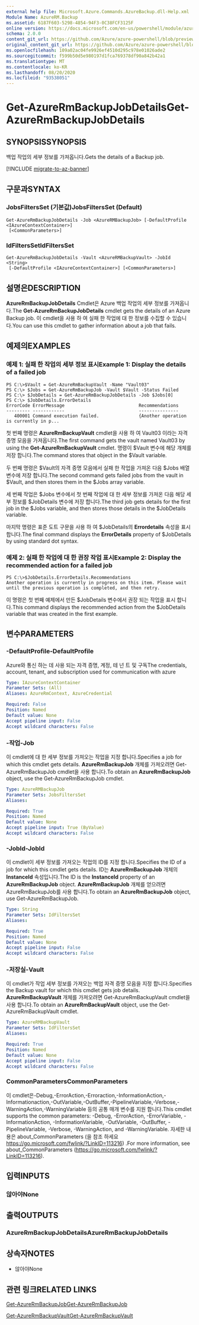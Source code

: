 ```yaml
---
external help file: Microsoft.Azure.Commands.AzureBackup.dll-Help.xml
Module Name: AzureRM.Backup
ms.assetid: 6187F603-5298-4854-94F3-0C38FCF3125F
online version: https://docs.microsoft.com/en-us/powershell/module/azurerm.backup/get-azurermbackupjobdetails
schema: 2.0.0
content_git_url: https://github.com/Azure/azure-powershell/blob/preview/src/ResourceManager/AzureBackup/Commands.AzureBackup/help/Get-AzureRmBackupJobDetails.md
original_content_git_url: https://github.com/Azure/azure-powershell/blob/preview/src/ResourceManager/AzureBackup/Commands.AzureBackup/help/Get-AzureRmBackupJobDetails.md
ms.openlocfilehash: 109a02ac04fe9926ef4510d295c978e01026ade2
ms.sourcegitcommit: f599b50d5e980197d1fca769378df90a842b42a1
ms.translationtype: MT
ms.contentlocale: ko-KR
ms.lasthandoff: 08/20/2020
ms.locfileid: "93538051"
---
```

# <span data-ttu-id="8eed6-101">Get-AzureRmBackupJobDetails</span><span class="sxs-lookup"><span data-stu-id="8eed6-101">Get-AzureRmBackupJobDetails</span></span>

## <span data-ttu-id="8eed6-102">SYNOPSIS</span><span class="sxs-lookup"><span data-stu-id="8eed6-102">SYNOPSIS</span></span>
<span data-ttu-id="8eed6-103">백업 작업의 세부 정보를 가져옵니다.</span><span class="sxs-lookup"><span data-stu-id="8eed6-103">Gets the details of a Backup job.</span></span>

[!INCLUDE [migrate-to-az-banner](../../includes/migrate-to-az-banner.md)]

## <span data-ttu-id="8eed6-104">구문과</span><span class="sxs-lookup"><span data-stu-id="8eed6-104">SYNTAX</span></span>

### <span data-ttu-id="8eed6-105">JobsFiltersSet (기본값)</span><span class="sxs-lookup"><span data-stu-id="8eed6-105">JobsFiltersSet (Default)</span></span>
```
Get-AzureRmBackupJobDetails -Job <AzureRMBackupJob> [-DefaultProfile <IAzureContextContainer>]
 [<CommonParameters>]
```

### <span data-ttu-id="8eed6-106">IdFiltersSet</span><span class="sxs-lookup"><span data-stu-id="8eed6-106">IdFiltersSet</span></span>
```
Get-AzureRmBackupJobDetails -Vault <AzureRMBackupVault> -JobId <String>
 [-DefaultProfile <IAzureContextContainer>] [<CommonParameters>]
```

## <span data-ttu-id="8eed6-107">설명은</span><span class="sxs-lookup"><span data-stu-id="8eed6-107">DESCRIPTION</span></span>
<span data-ttu-id="8eed6-108">**AzureRmBackupJobDetails** Cmdlet은 Azure 백업 작업의 세부 정보를 가져옵니다.</span><span class="sxs-lookup"><span data-stu-id="8eed6-108">The **Get-AzureRmBackupJobDetails** cmdlet gets the details of an Azure Backup job.</span></span>
<span data-ttu-id="8eed6-109">이 cmdlet을 사용 하 여 실패 한 작업에 대 한 정보를 수집할 수 있습니다.</span><span class="sxs-lookup"><span data-stu-id="8eed6-109">You can use this cmdlet to gather information about a job that fails.</span></span>

## <span data-ttu-id="8eed6-110">예제의</span><span class="sxs-lookup"><span data-stu-id="8eed6-110">EXAMPLES</span></span>

### <span data-ttu-id="8eed6-111">예제 1: 실패 한 작업의 세부 정보 표시</span><span class="sxs-lookup"><span data-stu-id="8eed6-111">Example 1: Display the details of a failed job</span></span>
```
PS C:\>$Vault = Get-AzureRmBackupVault -Name "Vault03" 
PS C:\> $Jobs = Get-AzureRmBackupJob -Vault $Vault -Status Failed
PS C:\> $JobDetails = Get-AzureRmBackupJobDetails -Job $Jobs[0]
PS C:\> $JobDetails.ErrorDetails
ErrorCode ErrorMessage                            Recommendations
--------- ------------                            ---------------
   400001 Command execution failed.               {Another operation is currently in p...
```

<span data-ttu-id="8eed6-112">첫 번째 명령은 **AzureRmBackupVault** cmdlet을 사용 하 여 Vault03 이라는 자격 증명 모음을 가져옵니다.</span><span class="sxs-lookup"><span data-stu-id="8eed6-112">The first command gets the vault named Vault03 by using the **Get-AzureRmBackupVault** cmdlet.</span></span>
<span data-ttu-id="8eed6-113">명령이 $Vault 변수에 해당 개체를 저장 합니다.</span><span class="sxs-lookup"><span data-stu-id="8eed6-113">The command stores that object in the $Vault variable.</span></span>

<span data-ttu-id="8eed6-114">두 번째 명령은 $Vault의 자격 증명 모음에서 실패 한 작업을 가져온 다음 $Jobs 배열 변수에 저장 합니다.</span><span class="sxs-lookup"><span data-stu-id="8eed6-114">The second command gets failed jobs from the vault in $Vault, and then stores them in the $Jobs array variable.</span></span>

<span data-ttu-id="8eed6-115">세 번째 작업은 $Jobs 변수에서 첫 번째 작업에 대 한 세부 정보를 가져온 다음 해당 세부 정보를 $JobDetails 변수에 저장 합니다.</span><span class="sxs-lookup"><span data-stu-id="8eed6-115">The third job gets details for the first job in the $Jobs variable, and then stores those details in the $JobDetails variable.</span></span>

<span data-ttu-id="8eed6-116">마지막 명령은 표준 도트 구문을 사용 하 여 $JobDetails의 **Errordetails** 속성을 표시 합니다.</span><span class="sxs-lookup"><span data-stu-id="8eed6-116">The final command displays the **ErrorDetails** property of $JobDetails by using standard dot syntax.</span></span>

### <span data-ttu-id="8eed6-117">예제 2: 실패 한 작업에 대 한 권장 작업 표시</span><span class="sxs-lookup"><span data-stu-id="8eed6-117">Example 2: Display the recommended action for a failed job</span></span>
```
PS C:\>$JobDetails.ErrorDetails.Recommendations
Another operation is currently in progress on this item. Please wait until the previous operation is completed, and then retry.
```

<span data-ttu-id="8eed6-118">이 명령은 첫 번째 예제에서 만든 $JobDetails 변수에서 권장 되는 작업을 표시 합니다.</span><span class="sxs-lookup"><span data-stu-id="8eed6-118">This command displays the recommended action from the $JobDetails variable that was created in the first example.</span></span>

## <span data-ttu-id="8eed6-119">변수</span><span class="sxs-lookup"><span data-stu-id="8eed6-119">PARAMETERS</span></span>

### <span data-ttu-id="8eed6-120">-DefaultProfile</span><span class="sxs-lookup"><span data-stu-id="8eed6-120">-DefaultProfile</span></span>
<span data-ttu-id="8eed6-121">Azure와 통신 하는 데 사용 되는 자격 증명, 계정, 테 넌 트 및 구독</span><span class="sxs-lookup"><span data-stu-id="8eed6-121">The credentials, account, tenant, and subscription used for communication with azure</span></span>

```yaml
Type: IAzureContextContainer
Parameter Sets: (All)
Aliases: AzureRmContext, AzureCredential

Required: False
Position: Named
Default value: None
Accept pipeline input: False
Accept wildcard characters: False
```

### <span data-ttu-id="8eed6-122">-작업</span><span class="sxs-lookup"><span data-stu-id="8eed6-122">-Job</span></span>
<span data-ttu-id="8eed6-123">이 cmdlet에 대 한 세부 정보를 가져오는 작업을 지정 합니다.</span><span class="sxs-lookup"><span data-stu-id="8eed6-123">Specifies a job for which this cmdlet gets details.</span></span>
<span data-ttu-id="8eed6-124">**AzureRmBackupJob** 개체를 가져오려면 Get-AzureRmBackupJob cmdlet을 사용 합니다.</span><span class="sxs-lookup"><span data-stu-id="8eed6-124">To obtain an **AzureRmBackupJob** object, use the Get-AzureRmBackupJob cmdlet.</span></span>

```yaml
Type: AzureRMBackupJob
Parameter Sets: JobsFiltersSet
Aliases: 

Required: True
Position: Named
Default value: None
Accept pipeline input: True (ByValue)
Accept wildcard characters: False
```

### <span data-ttu-id="8eed6-125">-JobId</span><span class="sxs-lookup"><span data-stu-id="8eed6-125">-JobId</span></span>
<span data-ttu-id="8eed6-126">이 cmdlet이 세부 정보를 가져오는 작업의 ID를 지정 합니다.</span><span class="sxs-lookup"><span data-stu-id="8eed6-126">Specifies the ID of a job for which this cmdlet gets details.</span></span>
<span data-ttu-id="8eed6-127">ID는 **AzureRmBackupJob** 개체의 **InstanceId** 속성입니다.</span><span class="sxs-lookup"><span data-stu-id="8eed6-127">The ID is the **InstanceId** property of an **AzureRmBackupJob** object.</span></span>
<span data-ttu-id="8eed6-128">**AzureRmBackupJob** 개체를 얻으려면 AzureRmBackupJob를 사용 합니다.</span><span class="sxs-lookup"><span data-stu-id="8eed6-128">To obtain an **AzureRmBackupJob** object, use Get-AzureRmBackupJob.</span></span>

```yaml
Type: String
Parameter Sets: IdFiltersSet
Aliases: 

Required: True
Position: Named
Default value: None
Accept pipeline input: False
Accept wildcard characters: False
```

### <span data-ttu-id="8eed6-129">-저장실</span><span class="sxs-lookup"><span data-stu-id="8eed6-129">-Vault</span></span>
<span data-ttu-id="8eed6-130">이 cmdlet가 작업 세부 정보를 가져오는 백업 자격 증명 모음을 지정 합니다.</span><span class="sxs-lookup"><span data-stu-id="8eed6-130">Specifies the Backup vault for which this cmdlet gets job details.</span></span>
<span data-ttu-id="8eed6-131">**AzureRmBackupVault** 개체를 가져오려면 Get-AzureRmBackupVault cmdlet을 사용 합니다.</span><span class="sxs-lookup"><span data-stu-id="8eed6-131">To obtain an **AzureRmBackupVault** object, use the Get-AzureRmBackupVault cmdlet.</span></span>

```yaml
Type: AzureRMBackupVault
Parameter Sets: IdFiltersSet
Aliases: 

Required: True
Position: Named
Default value: None
Accept pipeline input: False
Accept wildcard characters: False
```

### <span data-ttu-id="8eed6-132">CommonParameters</span><span class="sxs-lookup"><span data-stu-id="8eed6-132">CommonParameters</span></span>
<span data-ttu-id="8eed6-133">이 cmdlet은-Debug,-ErrorAction,-Erroraction,-InformationAction,-Informationaction,-OutVariable,-OutBuffer,-PipelineVariable,-Verbose,-WarningAction,-WarningVariable 등의 공통 매개 변수를 지원 합니다.</span><span class="sxs-lookup"><span data-stu-id="8eed6-133">This cmdlet supports the common parameters: -Debug, -ErrorAction, -ErrorVariable, -InformationAction, -InformationVariable, -OutVariable, -OutBuffer, -PipelineVariable, -Verbose, -WarningAction, and -WarningVariable.</span></span> <span data-ttu-id="8eed6-134">자세한 내용은 about_CommonParameters (을 참조 하세요 https://go.microsoft.com/fwlink/?LinkID=113216) .</span><span class="sxs-lookup"><span data-stu-id="8eed6-134">For more information, see about_CommonParameters (https://go.microsoft.com/fwlink/?LinkID=113216).</span></span>

## <span data-ttu-id="8eed6-135">입력</span><span class="sxs-lookup"><span data-stu-id="8eed6-135">INPUTS</span></span>

### <span data-ttu-id="8eed6-136">않아야</span><span class="sxs-lookup"><span data-stu-id="8eed6-136">None</span></span>

## <span data-ttu-id="8eed6-137">출력</span><span class="sxs-lookup"><span data-stu-id="8eed6-137">OUTPUTS</span></span>

### <span data-ttu-id="8eed6-138">AzureRmBackupJobDetails</span><span class="sxs-lookup"><span data-stu-id="8eed6-138">AzureRmBackupJobDetails</span></span>

## <span data-ttu-id="8eed6-139">상속자</span><span class="sxs-lookup"><span data-stu-id="8eed6-139">NOTES</span></span>
* <span data-ttu-id="8eed6-140">않아야</span><span class="sxs-lookup"><span data-stu-id="8eed6-140">None</span></span>

## <span data-ttu-id="8eed6-141">관련 링크</span><span class="sxs-lookup"><span data-stu-id="8eed6-141">RELATED LINKS</span></span>

[<span data-ttu-id="8eed6-142">Get-AzureRmBackupJob</span><span class="sxs-lookup"><span data-stu-id="8eed6-142">Get-AzureRmBackupJob</span></span>](./Get-AzureRmBackupJob.md)

[<span data-ttu-id="8eed6-143">Get-AzureRmBackupVault</span><span class="sxs-lookup"><span data-stu-id="8eed6-143">Get-AzureRmBackupVault</span></span>](./Get-AzureRmBackupVault.md)


